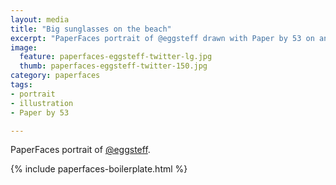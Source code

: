 ```yaml
---
layout: media
title: "Big sunglasses on the beach"
excerpt: "PaperFaces portrait of @eggsteff drawn with Paper by 53 on an iPad."
image: 
  feature: paperfaces-eggsteff-twitter-lg.jpg
  thumb: paperfaces-eggsteff-twitter-150.jpg
category: paperfaces
tags: 
- portrait
- illustration
- Paper by 53

---
```


PaperFaces portrait of [@eggsteff](http://twitter.com/eggsteff).

{% include paperfaces-boilerplate.html %}